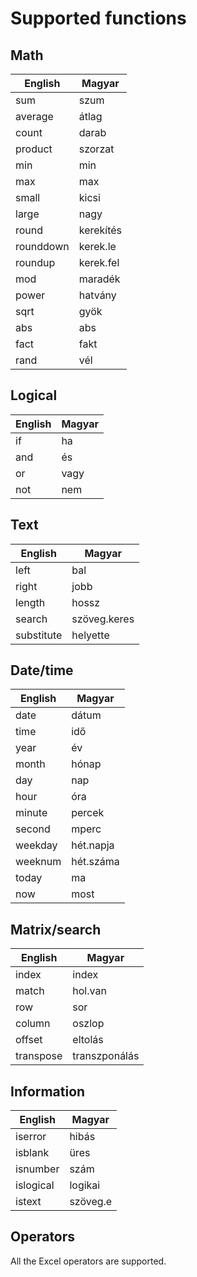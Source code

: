 # Supported functions

## Math
|English|Magyar|
|---|---|
|sum|szum|
|average|átlag|
|count|darab|
|product|szorzat|
|min|min|
|max|max|
|small|kicsi|
|large|nagy|
|round|kerekítés|
|rounddown|kerek.le|
|roundup|kerek.fel|
|mod|maradék|
|power|hatvány|
|sqrt|gyök|
|abs|abs|
|fact|fakt|
|rand|vél|

## Logical
|English|Magyar|
|---|---|
|if|ha|
|and|és|
|or|vagy|
|not|nem|

## Text
|English|Magyar|
|---|---|
|left|bal|
|right|jobb|
|length|hossz|
|search|szöveg.keres|
|substitute|helyette|

## Date/time
|English|Magyar|
|---|---|
|date|dátum|
|time|idő|
|year|év|
|month|hónap|
|day|nap|
|hour|óra|
|minute|percek|
|second|mperc|
|weekday|hét.napja|
|weeknum|hét.száma|
|today|ma|
|now|most|

## Matrix/search
|English|Magyar|
|---|---|
|index|index|
|match|hol.van|
|row|sor|
|column|oszlop|
|offset|eltolás|
|transpose|transzponálás|

## Information
|English|Magyar|
|---|---|
|iserror|hibás|
|isblank|üres|
|isnumber|szám|
|islogical|logikai|
|istext|szöveg.e|

## Operators
All the Excel operators are supported.
